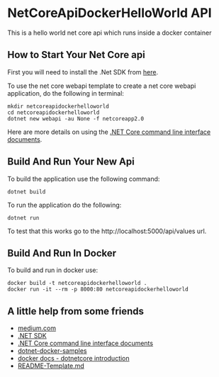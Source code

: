 # NetCoreApiDockerHelloWorld API
This is a hello world net core api which runs inside a docker container

## How to Start Your Net Core api

First you will need to install the .Net SDK from [here](https://www.microsoft.com/net/learn/get-started/macos#macosx).

To use the net core webapi template to create a net core webapi application, do the following in terminal:
```console
mkdir netcoreapidockerhelloworld
cd netcoreapidockerhelloworld
dotnet new webapi -au None -f netcoreapp2.0
```
Here are more details on using the [.NET Core command line interface documents](https://docs.microsoft.com/en-us/dotnet/core/tools/?tabs=netcore2x).

## Build And Run Your New Api
To build the application use the following command:
```console
dotnet build
```

To run the application do the following:
```console
dotnet run
```
To test that this works go to the http://localhost:5000/api/values url.


## Build And Run In Docker
To build and run in docker use:

```console
docker build -t netcoreapidockerhelloworld .
docker run -it --rm -p 8000:80 netcoreapidockerhelloworld
```
## A little help from some friends
* [medium.com](https://medium.com/trafi-tech-beat/running-net-core-on-docker-c438889eb5a)
* [.NET SDK](https://www.microsoft.com/net/learn/get-started/macos#macosx)
* [.NET Core command line interface documents](https://docs.microsoft.com/en-us/dotnet/core/tools/?tabs=netcore2x)
* [dotnet-docker-samples](https://github.com/dotnet/dotnet-docker-samples/tree/master/aspnetapp)
* [docker docs - dotnetcore introduction](https://docs.docker.com/engine/examples/dotnetcore/#introduction)
* [README-Template.md](https://gist.github.com/PurpleBooth/109311bb0361f32d87a2)